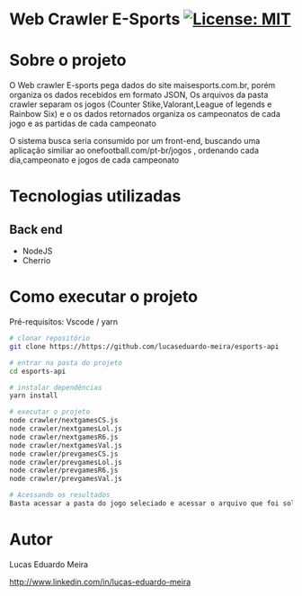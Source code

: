 # Web Crawler E-Sports  [![License: MIT](https://img.shields.io/badge/License-MIT-yellow.svg)](https://opensource.org/licenses/MIT)



# Sobre o projeto


O Web crawler E-sports pega dados do site maisesports.com.br, porém organiza os dados recebidos em formato JSON, Os arquivos da pasta crawler separam os jogos (Counter Stike,Valorant,League of legends e Rainbow Six) e o os dados retornados organiza os campeonatos de cada jogo e as partidas de cada campeonato

O sistema busca seria consumido por um front-end, buscando uma aplicação similiar ao onefootball.com/pt-br/jogos , ordenando cada dia,campeonato e jogos de cada campeonato



# Tecnologias utilizadas
## Back end
- NodeJS
- Cherrio


# Como executar o projeto

Pré-requisitos: Vscode / yarn

```bash
# clonar repositório
git clone https://https://github.com/lucaseduardo-meira/esports-api

# entrar na pasta do projeto
cd esports-api

# instalar dependências
yarn install

# executar o projeto
node crawler/nextgamesCS.js
node crawler/nextgamesLol.js
node crawler/nextgamesR6.js
node crawler/nextgamesVal.js
node crawler/prevgamesCS.js
node crawler/prevgamesLol.js
node crawler/prevgamesR6.js
node crawler/prevgamesVal.js

# Acessando os resultados
Basta acessar a pasta do jogo seleciado e acessar o arquivo que foi solicitado
```

# Autor

Lucas Eduardo Meira

http://www.linkedin.com/in/lucas-eduardo-meira
